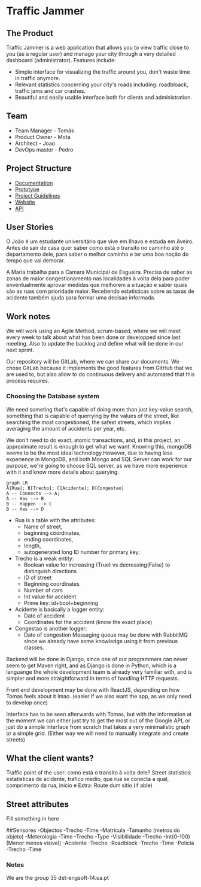 # Traffic Jammer

## The Product
Traffic Jammer is a web application that allows you to view traffic close to you (as a regular user) and manage your city through a very detailed dashboard (administrator). Features include:
* Simple interface for visualizing the traffic around you, don't waste time in traffic anymore.
* Relevant statistics concerning your city's roads including: roadbloack, traffic jams and car crashes.
* Beautiful and easily usable interface both for clients and administration.

## Team
* Team Manager - Tomás 
* Product Owner - Mota
* Architect - Joao
* DevOps master - Pedro

## Project Structure
* [Documentation](https://gitlab.com/myiesgroup/iesproject_trafficjammer/blob/master/README.md)
* [Prototype](https://gitlab.com/myiesgroup/iesproject_trafficjammer/tree/master/Prototype)
* [Project Guidelines](https://gitlab.com/myiesgroup/iesproject_trafficjammer/blob/master/Reports/ProjectGuidelines.pdf)
* [Website](http://192.168.160.237:8800)
* [API](http://192.168.160.237:8000)

## User Stories
O João é um estudante universitário que vive em Ilhavo e estuda em Aveiro. Antes de sair de casa quer saber como está o transito no caminho até o departamento dele, para saber o melhor caminho e ter uma boa noção do tempo que vai demorar.

A Maria trabalha para a Camara Municipal de Esgueira. Precisa de saber as zonas de maior congestionamento nas localidades à volta dela para poder enventualmente aprovar medidas que melhorem a situação e saber quais são as ruas com prioridade maior. Recebendo estatisticas sobre as taxas de acidente também ajuda para formar uma decisao informada.


## Work notes
We will work using an Agile Method, scrum-based, where we will meet every week to talk about what has been done or developped since last meeting. Also to update the backlog and define what will be done in our next sprint.

Our repository will be GitLab, where we can share our documents. We chose GitLab because it implements the good features from GitHub that we are used to, but also allow to do continuous delivery and automated that this process requires.

###  Choosing the Database system
We need someting that's capable of doing more than just key-value search, something that is capable of querrying by the values of the street, like searching the most congestioned, the safest streets, which implies averaging the amount of accidents per year, etc.

We don't need to do exact, atomic transactions, and, in this project, an approximate result is enough to get what we want. Knowing this, mongoDB *seems* to be the most ideal technology.However, due to having less experience in MongoDB, and both Mongo and SQL Server can work for our purpose, we're going to choose SQL server, as we have more experience with it and know more details about querying.

```mermaid
graph LR
A[Rua]; B[Trecho]; C[Acidente]; D[Congestao]
A -- Connects --> A;
A -- Has --> B
B -- Happen --> C
B -- Has --> D
```

 - Rua is a table with the attributes: 
     - Name of street, 
     - beginning coordinates, 
     - ending coordinates, 
     - length, 
     - autogenerated long ID number for primary key;
 - Trecho is a weak entity:
     - Boolean value for increasing (True) vs decreasing(False) to distinguish directions
     - ID of street
     - Beginning coordinates
     - Number of cars
     - Int value for accident 
     - Prime key: id+bool+beginning
 - Acidente is basically a logger entity:
     - Date of accident
     - Coordinates for the accident (know the exact place)
 - Congestao is another logger:
     - Date of congestion
Messaging queue may be done with RabbitMQ since we already have some knowledge using it from previous classes.

Backend will be done in Django, since one of our programmers can never seem to get Maven right, and as Django is done in Python, which is a languange the whole development team is already very familiar with, and is simpler and more straightforward in terms of handling HTTP requests.

Front end development may be done with ReactJS, depending on how Tomas feels about it lmao. (easier if we also want the app, as we only need to develop once)

Interface has to be seen afterwards with Tomas, but with the information at the moment we can either just try to get the most out of the Google API, or just do a simple interface from scratch that takes a very minimalistic graph or a simple grid. (Either way we will need to manually integrate and create streets)

## What the client wants?
Traffic point of the user: como está o transito à volta dele?
Street statistics: estatisticas de acidente, trafico medio, que rua se conecta a qual, comprimento da rua, inicio e 
Extra: Route dum sitio (if able)

## Street attributes
Fill something in here

##Sensores
        -Objectos
            -Trecho
            -Time
            -Matricula
            -Tamanho (metros do objeto)
        -Meterologia
            -Time
            -Trecho
            -Type
        -Visibilidade
            -Trecho
            -Int(0-100) (Menor menos visivel)
        -Acidente
            -Trecho
        -Roadblock
            -Trecho
            -Time
        -Policia
            -Trecho
            -Time
        
### Notes
We are the group 35
det-engsoft-14.ua.pt
